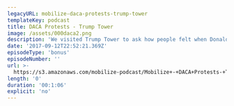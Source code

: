 ```yaml
---
legacyURL: mobilize-daca-protests-trump-tower
templateKey: podcast
title: DACA Protests - Trump Tower
image: /assets/000daca2.png
description: 'We visited Trump Tower to ask how people felt when Donald Trump put the future of DACA in limbo.'
date: '2017-09-12T22:52:21.369Z'
episodeType: 'bonus'
episodeNumber: ''
url: >-
  https://s3.amazonaws.com/mobilize-podcast/Mobilize+-+DACA+Protests-+Trump+Tower.mp3
length: '0'
duration: '00:1:06'
explicit: 'no'
---
```

